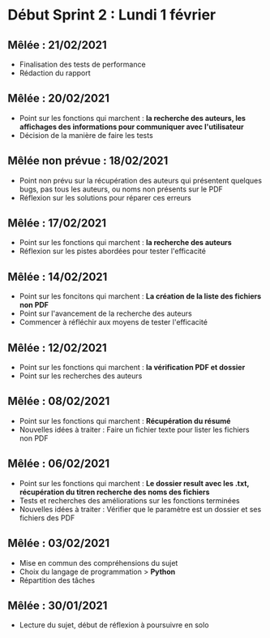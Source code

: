 # Début Sprint 2 : Lundi 1 février

## Mêlée : 21/02/2021

* Finalisation des tests de performance
* Rédaction du rapport

## Mêlée : 20/02/2021

* Point sur les fonctions qui marchent : **la recherche des auteurs, les affichages des informations pour communiquer avec l'utilisateur**
* Décision de la manière de faire les tests

## Mêlée non prévue : 18/02/2021

* Point non prévu sur la récupération des auteurs qui présentent quelques bugs, pas tous les auteurs, ou noms non présents sur le PDF
* Réflexion sur les solutions pour réparer ces erreurs

## Mêlée : 17/02/2021

* Point sur les fonctions qui marchent : **la recherche des auteurs**
* Réflexion sur les pistes abordées pour tester l'efficacité

## Mêlée : 14/02/2021

* Point sur les foncitons qui marchent : **La création de la liste des fichiers non PDF**
* Point sur l'avancement de la recherche des auteurs
* Commencer à réfléchir aux moyens de tester l'efficacité

## Mêlée : 12/02/2021

* Point sur les fonctions qui marchent : **la vérification PDF et dossier**
* Point sur les recherches des auteurs

## Mêlée : 08/02/2021

* Point sur les fonctions qui marchent : **Récupération du résumé**
* Nouvelles idées à traiter : Faire un fichier texte pour lister les fichiers non PDF

## Mêlée : 06/02/2021

* Point sur les fonctions qui marchent : **Le dossier result avec les .txt, récupération du titren recherche des noms des fichiers**
* Tests et recherches des améliorations sur les fonctions terminées
* Nouvelles idées à traiter : Vérifier que le paramètre est un dossier et ses fichiers des PDF
  
## Mêlée : 03/02/2021

* Mise en commun des compréhensions du sujet
* Choix du langage de programmation > **Python**
* Répartition des tâches
  
## Mêlée : 30/01/2021
  
* Lecture du sujet, début de réflexion à poursuivre en solo
  


  

  
